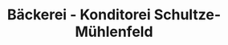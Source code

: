 ---
title: "Bäckerei - Konditorei Schultze-Mühlenfeld"
url: /wiefelstede/baeckerei-konditorei-schultze-muehlenfeld/
shop: Bäckerei
---